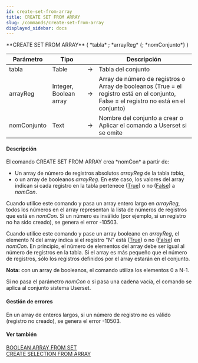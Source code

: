 ```yaml
---
id: create-set-from-array
title: CREATE SET FROM ARRAY
slug: /commands/create-set-from-array
displayed_sidebar: docs
---
```


<!--REF #_command_.CREATE SET FROM ARRAY.Syntax-->**CREATE SET FROM ARRAY** ( *tabla* ; *arrayReg* {; *nomConjunto*} )<!-- END REF-->
<!--REF #_command_.CREATE SET FROM ARRAY.Params-->
| Parámetro | Tipo |  | Descripción |
| --- | --- | --- | --- |
| tabla | Table | &srarr; | Tabla del conjunto |
| arrayReg | Integer, Boolean array | &srarr; | Array de número de registros o Array de booleanos (True = el registro está en el conjunto, False = el registro no está en el conjunto) |
| nomConjunto | Text | &srarr; | Nombre del conjunto a crear o Aplicar el comando a Userset si se omite |

<!-- END REF-->

#### Descripción 

<!--REF #_command_.CREATE SET FROM ARRAY.Summary-->El comando CREATE SET FROM ARRAY crea *nomCon* a partir de: 

* Un array de número de registros absolutos *arrayReg* de la tabla *tabla*,
* o un array de booleanos *arrayReg*.<!-- END REF--> En este caso, los valores del array indican si cada registro en la tabla pertenece ([True](true.md "True")) o no ([False](false.md "False")) a *nomCon*.

Cuando utilice este comando y pasa un array entero largo en *arrayReg*, todos los números en el array representan la lista de números de registros que está en *nomCon*. Si un número es inválido (por ejemplo, si un registro no ha sido creado), se genera el error -10503.

Cuando utilice este comando y pase un array booleano en *arrayReg*, el elemento N del array indica si el registro "N" está ([True](true.md "True")) o no ([False](false.md "False")) en *nomCon*. En principio, el número de elementos del array debe ser igual al número de registros en la tabla. Si el array es más pequeño que el número de registros, sólo los registros definidos por el array estarán en el conjunto.

**Nota:** con un array de booleanos, el comando utiliza los elementos 0 a N-1.

Si no pasa el parámetro *nomCon* o si pasa una cadena vacía, el comando se aplica al conjunto sistema Userset.

#### Gestión de errores 

En un array de enteros largos, si un número de registro no es válido (registro no creado), se genera el error -10503.

#### Ver también 

[BOOLEAN ARRAY FROM SET](boolean-array-from-set.md)  
[CREATE SELECTION FROM ARRAY](create-selection-from-array.md)  
